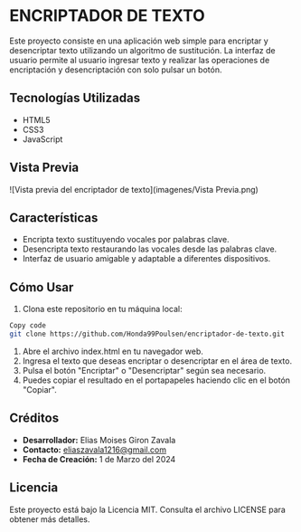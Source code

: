<h1>ENCRIPTADOR DE TEXTO</h1>

<p>Este proyecto consiste en una aplicación web simple para encriptar y desencriptar texto utilizando un algoritmo de sustitución. La interfaz de usuario permite al usuario ingresar texto y realizar las operaciones de encriptación y desencriptación con solo pulsar un botón.</p>

## Tecnologías Utilizadas

- HTML5
- CSS3
- JavaScript

## Vista Previa
![Vista previa del encriptador de texto](imagenes/Vista Previa.png)

## Características
- Encripta texto sustituyendo vocales por palabras clave.
- Desencripta texto restaurando las vocales desde las palabras clave.
- Interfaz de usuario amigable y adaptable a diferentes dispositivos.

## Cómo Usar

1. Clona este repositorio en tu máquina local:

```bash
Copy code
git clone https://github.com/Honda99Poulsen/encriptador-de-texto.git
```

1. Abre el archivo index.html en tu navegador web.
2. Ingresa el texto que deseas encriptar o desencriptar en el área de texto.
3. Pulsa el botón "Encriptar" o "Desencriptar" según sea necesario.
4. Puedes copiar el resultado en el portapapeles haciendo clic en el botón "Copiar".

## Créditos

- **Desarrollador:** Elias Moises Giron Zavala
- **Contacto:** [eliaszavala1216@gmail.com](mailto:eliaszavala1216@gmail.com)
- **Fecha de Creación:** 1 de Marzo del 2024

## Licencia

Este proyecto está bajo la Licencia MIT. Consulta el archivo LICENSE para obtener más detalles.
